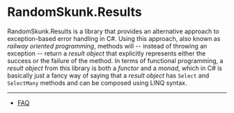 # RandomSkunk.Results

RandomSkunk.Results is a library that provides an alternative approach to exception-based error handling in C#. Using this approach, also known as <em>railway oriented programming</em>, methods will -- instead of throwing an exception -- return a <em>result object</em> that explicitly represents either the success or the failure of the method. In terms of functional programming, a <em>result object</em> from this library is both a <em>functor</em> and a <em>monad</em>, which in C# is basically just a fancy way of saying that a <em>result object</em> has `Select` and `SelectMany` methods and can be composed using LINQ syntax.

---

- [FAQ](faq.md)
